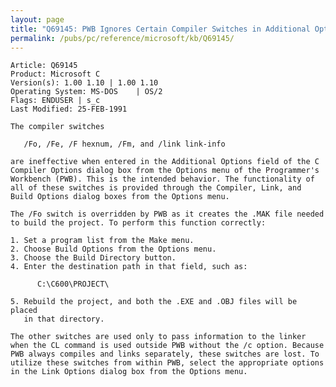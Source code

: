 ```yaml
---
layout: page
title: "Q69145: PWB Ignores Certain Compiler Switches in Additional Options"
permalink: /pubs/pc/reference/microsoft/kb/Q69145/
---
```


	Article: Q69145
	Product: Microsoft C
	Version(s): 1.00 1.10 | 1.00 1.10
	Operating System: MS-DOS    | OS/2
	Flags: ENDUSER | s_c
	Last Modified: 25-FEB-1991
	
	The compiler switches
	
	   /Fo, /Fe, /F hexnum, /Fm, and /link link-info
	
	are ineffective when entered in the Additional Options field of the C
	Compiler Options dialog box from the Options menu of the Programmer's
	Workbench (PWB). This is the intended behavior. The functionality of
	all of these switches is provided through the Compiler, Link, and
	Build Options dialog boxes from the Options menu.
	
	The /Fo switch is overridden by PWB as it creates the .MAK file needed
	to build the project. To perform this function correctly:
	
	1. Set a program list from the Make menu.
	2. Choose Build Options from the Options menu.
	3. Choose the Build Directory button.
	4. Enter the destination path in that field, such as:
	
	      C:\C600\PROJECT\
	
	5. Rebuild the project, and both the .EXE and .OBJ files will be placed
	   in that directory.
	
	The other switches are used only to pass information to the linker
	when the CL command is used outside PWB without the /c option. Because
	PWB always compiles and links separately, these switches are lost. To
	utilize these switches from within PWB, select the appropriate options
	in the Link Options dialog box from the Options menu.
